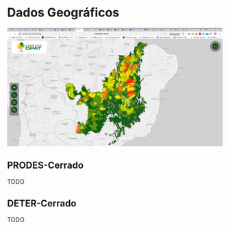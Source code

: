 # Dados Geográficos

![Tela inicial](imgs/01/tela-inicial.png)

## PRODES-Cerrado
TODO

## DETER-Cerrado
TODO



